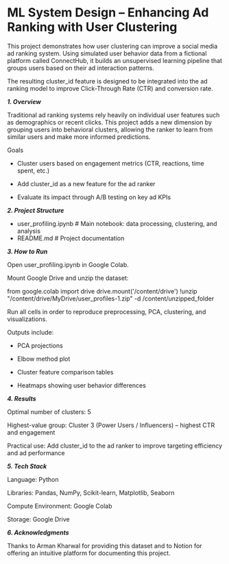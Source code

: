 # ML System Design – Enhancing Ad Ranking with User Clustering

This project demonstrates how user clustering can improve a social media ad ranking system. Using simulated user behavior data from a fictional platform called ConnectHub, it builds an unsupervised learning pipeline that groups users based on their ad interaction patterns.

The resulting cluster_id feature is designed to be integrated into the ad ranking model to improve Click-Through Rate (CTR) and conversion rate.

***1. Overview***

Traditional ad ranking systems rely heavily on individual user features such as demographics or recent clicks.
This project adds a new dimension by grouping users into behavioral clusters, allowing the ranker to learn from similar users and make more informed predictions.

Goals

- Cluster users based on engagement metrics (CTR, reactions, time spent, etc.)

- Add cluster_id as a new feature for the ad ranker

- Evaluate its impact through A/B testing on key ad KPIs

***2. Project Structure***
- user_profiling.ipynb      # Main notebook: data processing, clustering, and analysis
- README.md                 # Project documentation

***3. How to Run***

Open user_profiling.ipynb in Google Colab.

Mount Google Drive and unzip the dataset:

from google.colab import drive
drive.mount('/content/drive')
!unzip "/content/drive/MyDrive/user_profiles-1.zip" -d /content/unzipped_folder


Run all cells in order to reproduce preprocessing, PCA, clustering, and visualizations.

Outputs include:

- PCA projections

- Elbow method plot

- Cluster feature comparison tables

- Heatmaps showing user behavior differences

***4. Results***

Optimal number of clusters: 5

Highest-value group: Cluster 3 (Power Users / Influencers) – highest CTR and engagement

Practical use: Add cluster_id to the ad ranker to improve targeting efficiency and ad performance

***5. Tech Stack***

Language: Python

Libraries: Pandas, NumPy, Scikit-learn, Matplotlib, Seaborn

Compute Environment: Google Colab

Storage: Google Drive

***6. Acknowledgments***

Thanks to Arman Kharwal for providing this dataset and to Notion for offering an intuitive platform for documenting this project.
